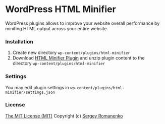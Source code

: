 # WordPress HTML Minifier

WordPress plugins allows to improve your website overall performance by minifing HTML output across your entire website.

### Installation

1. Create new directory `wp-content/plugins/html-minifier`
2. Download [HTML Minifier Plugin](https://github.com/Awilum/wp-html-minifier/releases) and unzip plugin content to the directory `wp-content/plugins/html-minifier`

### Settings

You may edit plugin settings in `wp-content/plugins/html-minifier/settings.json`

### License

[The MIT License (MIT)](https://github.com/Awilum/html-minifier/blob/master/LICENSE)
Copyright (c) [Sergey Romanenko](https://github.com/Awilum)
